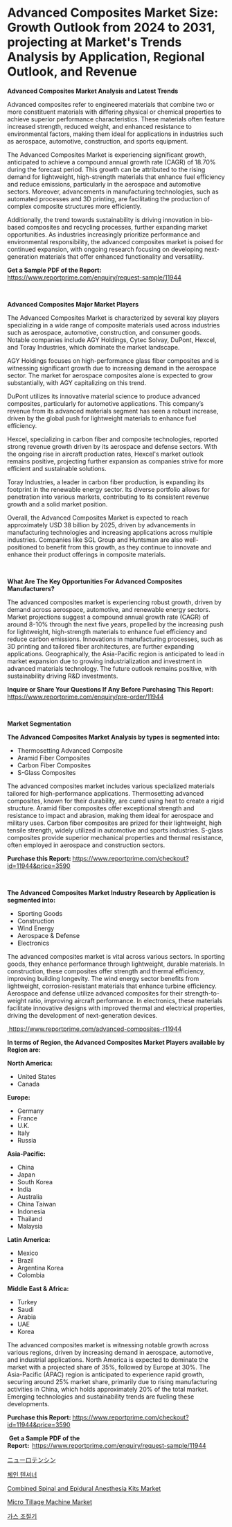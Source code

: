 <p><h1>Advanced Composites Market Size: Growth Outlook from 2024 to 2031, projecting at Market's Trends Analysis by Application, Regional Outlook, and Revenue</h1></p><p><strong>Advanced Composites Market Analysis and Latest Trends</strong></p>
<p><p>Advanced composites refer to engineered materials that combine two or more constituent materials with differing physical or chemical properties to achieve superior performance characteristics. These materials often feature increased strength, reduced weight, and enhanced resistance to environmental factors, making them ideal for applications in industries such as aerospace, automotive, construction, and sports equipment.</p><p>The Advanced Composites Market is experiencing significant growth, anticipated to achieve a compound annual growth rate (CAGR) of 18.70% during the forecast period. This growth can be attributed to the rising demand for lightweight, high-strength materials that enhance fuel efficiency and reduce emissions, particularly in the aerospace and automotive sectors. Moreover, advancements in manufacturing technologies, such as automated processes and 3D printing, are facilitating the production of complex composite structures more efficiently.</p><p>Additionally, the trend towards sustainability is driving innovation in bio-based composites and recycling processes, further expanding market opportunities. As industries increasingly prioritize performance and environmental responsibility, the advanced composites market is poised for continued expansion, with ongoing research focusing on developing next-generation materials that offer enhanced functionality and versatility.</p></p>
<p><strong>Get a Sample PDF of the Report:&nbsp;</strong> <a href="https://www.reportprime.com/enquiry/request-sample/11944">https://www.reportprime.com/enquiry/request-sample/11944</a></p>
<p>&nbsp;</p>
<p><strong>Advanced Composites Major Market Players</strong></p>
<p><p>The Advanced Composites Market is characterized by several key players specializing in a wide range of composite materials used across industries such as aerospace, automotive, construction, and consumer goods. Notable companies include AGY Holdings, Cytec Solvay, DuPont, Hexcel, and Toray Industries, which dominate the market landscape.</p><p>AGY Holdings focuses on high-performance glass fiber composites and is witnessing significant growth due to increasing demand in the aerospace sector. The market for aerospace composites alone is expected to grow substantially, with AGY capitalizing on this trend.</p><p>DuPont utilizes its innovative material science to produce advanced composites, particularly for automotive applications. This company’s revenue from its advanced materials segment has seen a robust increase, driven by the global push for lightweight materials to enhance fuel efficiency.</p><p>Hexcel, specializing in carbon fiber and composite technologies, reported strong revenue growth driven by its aerospace and defense sectors. With the ongoing rise in aircraft production rates, Hexcel's market outlook remains positive, projecting further expansion as companies strive for more efficient and sustainable solutions.</p><p>Toray Industries, a leader in carbon fiber production, is expanding its footprint in the renewable energy sector. Its diverse portfolio allows for penetration into various markets, contributing to its consistent revenue growth and a solid market position.</p><p>Overall, the Advanced Composites Market is expected to reach approximately USD 38 billion by 2025, driven by advancements in manufacturing technologies and increasing applications across multiple industries. Companies like SGL Group and Huntsman are also well-positioned to benefit from this growth, as they continue to innovate and enhance their product offerings in composite materials.</p></p>
<p>&nbsp;</p>
<p><strong>What Are The Key Opportunities For Advanced Composites Manufacturers?</strong></p>
<p><p>The advanced composites market is experiencing robust growth, driven by demand across aerospace, automotive, and renewable energy sectors. Market projections suggest a compound annual growth rate (CAGR) of around 8-10% through the next five years, propelled by the increasing push for lightweight, high-strength materials to enhance fuel efficiency and reduce carbon emissions. Innovations in manufacturing processes, such as 3D printing and tailored fiber architectures, are further expanding applications. Geographically, the Asia-Pacific region is anticipated to lead in market expansion due to growing industrialization and investment in advanced materials technology. The future outlook remains positive, with sustainability driving R&D investments.</p></p>
<p><strong>Inquire or Share Your Questions If Any Before Purchasing This Report:</strong> <a href="https://www.reportprime.com/enquiry/pre-order/11944">https://www.reportprime.com/enquiry/pre-order/11944</a></p>
<p>&nbsp;</p>
<p><strong>Market Segmentation</strong></p>
<p><strong>The Advanced Composites Market Analysis by types is segmented into:</strong></p>
<p><ul><li>Thermosetting Advanced Composite</li><li>Aramid Fiber Composites</li><li>Carbon Fiber Composites</li><li>S-Glass Composites</li></ul></p>
<p><p>The advanced composites market includes various specialized materials tailored for high-performance applications. Thermosetting advanced composites, known for their durability, are cured using heat to create a rigid structure. Aramid fiber composites offer exceptional strength and resistance to impact and abrasion, making them ideal for aerospace and military uses. Carbon fiber composites are prized for their lightweight, high tensile strength, widely utilized in automotive and sports industries. S-glass composites provide superior mechanical properties and thermal resistance, often employed in aerospace and construction sectors.</p></p>
<p><strong>Purchase this Report:&nbsp;</strong><a href="https://www.reportprime.com/checkout?id=11944&price=3590">https://www.reportprime.com/checkout?id=11944&price=3590</a></p>
<p>&nbsp;</p>
<p><strong>The Advanced Composites Market Industry Research by Application is segmented into:</strong></p>
<p><ul><li>Sporting Goods</li><li>Construction</li><li>Wind Energy</li><li>Aerospace & Defense</li><li>Electronics</li></ul></p>
<p><p>The advanced composites market is vital across various sectors. In sporting goods, they enhance performance through lightweight, durable materials. In construction, these composites offer strength and thermal efficiency, improving building longevity. The wind energy sector benefits from lightweight, corrosion-resistant materials that enhance turbine efficiency. Aerospace and defense utilize advanced composites for their strength-to-weight ratio, improving aircraft performance. In electronics, these materials facilitate innovative designs with improved thermal and electrical properties, driving the development of next-generation devices.</p></p>
<p><a href="https://www.reportprime.com/advanced-composites-r11944">&nbsp;https://www.reportprime.com/advanced-composites-r11944</a></p>
<p><strong>In terms of Region, the Advanced Composites Market Players available by Region are:</strong></p>
<p>
    <p> <strong> North America: </strong>
        <ul>
            <li>United States</li>
            <li>Canada</li>
        </ul>
        </p> 
    <p> <strong> Europe: </strong>
        <ul>
            <li>Germany</li>
            <li>France</li>
            <li>U.K.</li>
            <li>Italy</li>
            <li>Russia</li>
        </ul>
        </p> 
    <p> <strong> Asia-Pacific: </strong>
        <ul>
            <li>China</li>
            <li>Japan</li>
            <li>South Korea</li>
            <li>India</li>
            <li>Australia</li>
            <li>China Taiwan</li>
            <li>Indonesia</li>
            <li>Thailand</li>
            <li>Malaysia</li>
        </ul>
        </p> 
    <p> <strong> Latin America: </strong>
        <ul>
            <li>Mexico</li>
            <li>Brazil</li>
            <li>Argentina Korea</li>
            <li>Colombia</li>
        </ul>
        </p> 
    <p> <strong> Middle East & Africa: </strong>
        <ul>
            <li>Turkey</li>
            <li>Saudi</li>
            <li>Arabia</li>
            <li>UAE</li>
            <li>Korea</li>
        </ul>
    </p>
    </p>
<p><p>The advanced composites market is witnessing notable growth across various regions, driven by increasing demand in aerospace, automotive, and industrial applications. North America is expected to dominate the market with a projected share of 35%, followed by Europe at 30%. The Asia-Pacific (APAC) region is anticipated to experience rapid growth, securing around 25% market share, primarily due to rising manufacturing activities in China, which holds approximately 20% of the total market. Emerging technologies and sustainability trends are fueling these developments.</p></p>
<p><strong>Purchase this Report: </strong><a href="https://www.reportprime.com/checkout?id=11944&price=3590">https://www.reportprime.com/checkout?id=11944&price=3590</a></p>
<p>&nbsp;<strong>Get a Sample PDF of the Report:&nbsp;&nbsp;</strong><a href="https://www.reportprime.com/enquiry/request-sample/11944">https://www.reportprime.com/enquiry/request-sample/11944</a></p>
<p><strong></strong></p>
<p><p><a href="https://medium.com/@verniebarton2023/%E7%A5%9E%E7%B5%8C%E3%83%88%E3%83%B3%E3%82%B7%E3%83%B3%E5%B8%82%E5%A0%B4%E3%81%AE%E5%8B%95%E5%90%91%E3%81%A8%E6%88%A6%E7%95%A5%E7%9A%84%E5%B8%82%E5%A0%B4%E3%82%A4%E3%83%B3%E3%82%B5%E3%82%A4%E3%83%88-2024%E5%B9%B4-2031%E5%B9%B4-fa6cde8b2dee">ニューロテンシン</a></p><p><a href="https://medium.com/@delmyx2tuliau/%EC%B2%B4%EC%9D%B8-%ED%85%90%EC%85%94%EB%84%88-%EC%8B%9C%EC%9E%A5-%EB%8F%99%ED%96%A5-%EB%B0%8F-%EC%8B%9C%EC%9E%A5-%EC%84%B1%EC%9E%A5-%EC%A0%84%EB%A7%9D-2024-2031-0ea1b8281d3b">체인 텐셔너</a></p><p><a href="https://issuu.com/reportprime-2/docs/combined-spinal-and-epidural-anesth_7762641d3d23a0">Combined Spinal and Epidural Anesthesia Kits Market</a></p><p><a href="https://medium.com/@karianerice/micro-tillage-machine-market-trends-a-detailed-study-of-its-market-segmentation-and-analyzing-the-b21069430891">Micro Tillage Machine Market</a></p><p><a href="https://medium.com/@daniamha96_85754/%EA%B0%80%EC%8A%A4-%EC%A1%B0%EC%A0%88%EA%B8%B0-%EC%8B%9C%EC%9E%A5-%EA%B7%9C%EB%AA%A8-%EC%84%B1%EC%9E%A5-%EB%8F%99%ED%96%A5-%ED%86%B5%EA%B3%84-%EB%B0%8F-%EC%98%88%EC%B8%A1-2024-2031-a1ebdc31d018">가스 조절기</a></p></p>